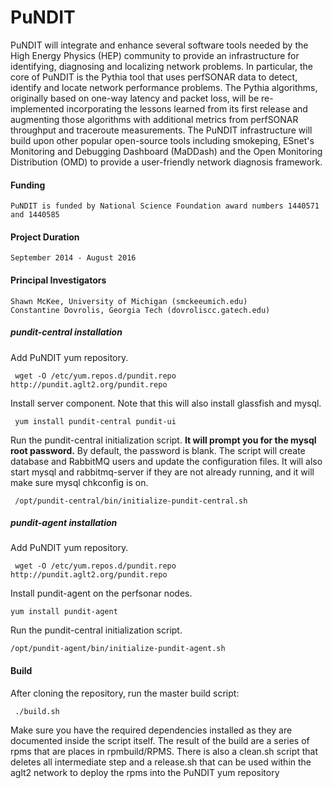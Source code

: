 PuNDIT
======


PuNDIT will integrate and enhance several software tools needed by the High Energy Physics (HEP) community to provide an infrastructure for identifying, diagnosing and localizing network problems. In particular, the core of PuNDIT is the Pythia tool that uses perfSONAR data to detect, identify and locate network performance problems. The Pythia algorithms, originally based on one-way latency and packet loss, will be re-implemented incorporating the lessons learned from its first release and augmenting those algorithms with additional metrics from perfSONAR throughput and traceroute measurements.  The PuNDIT infrastructure will build upon other popular open-source tools including smokeping, ESnet's Monitoring and Debugging Dashboard (MaDDash) and the Open Monitoring Distribution (OMD) to provide a user-friendly network diagnosis framework.


#### Funding ####

    PuNDIT is funded by National Science Foundation award numbers 1440571 and 1440585

#### Project Duration ####

    September 2014 - August 2016

#### Principal Investigators ####

    Shawn McKee, University of Michigan (smckeeumich.edu)
    Constantine Dovrolis, Georgia Tech (dovroliscc.gatech.edu)

##### pundit-central installation #####

Add PuNDIT yum repository.

     wget -O /etc/yum.repos.d/pundit.repo http://pundit.aglt2.org/pundit.repo


Install server component. Note that this will also install glassfish and mysql. 

     yum install pundit-central pundit-ui

Run the pundit-central initialization script. **It will prompt you for the mysql root password.**  By default, the password is blank. The script will create database and RabbitMQ users and update the configuration files. It will also start mysql and rabbitmq-server if they are not already running, and it will make sure mysql chkconfig is on.

     /opt/pundit-central/bin/initialize-pundit-central.sh

##### pundit-agent installation #####

Add PuNDIT yum repository.

     wget -O /etc/yum.repos.d/pundit.repo http://pundit.aglt2.org/pundit.repo

Install pundit-agent on the perfsonar nodes.

	yum install pundit-agent

Run the pundit-central initialization script.

	/opt/pundit-agent/bin/initialize-pundit-agent.sh

#### Build ####

After cloning the repository, run the master build script:

     ./build.sh

Make sure you have the required dependencies installed as they are documented inside the script itself. The result of the build are a series of rpms that are places in rpmbuild/RPMS. There is also a clean.sh script that deletes all intermediate step and a release.sh that can be used within the aglt2 network to deploy the rpms into the PuNDIT yum repository
